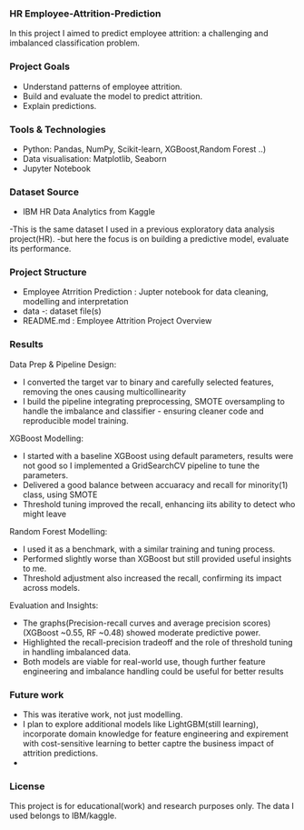 ### HR Employee-Attrition-Prediction 
In this project I aimed to predict employee attrition: a challenging and imbalanced classification problem. 

### Project Goals
- Understand patterns of employee attrition.
- Build and evaluate the model to predict attrition.
- Explain predictions.

### Tools & Technologies
- Python: Pandas, NumPy, Scikit-learn, XGBoost,Random Forest ..)
- Data visualisation: Matplotlib, Seaborn
- Jupyter Notebook

### Dataset Source
- IBM HR Data Analytics from Kaggle


-This is the same dataset I used in  a previous exploratory  data analysis project(HR).
-but here the focus is on building a predictive model, evaluate its performance.

### Project Structure
- Employee Atrrition Prediction : Jupter notebook  for data cleaning, modelling and interpretation
- data -: dataset file(s)
- README.md : Employee Attrition Project Overview

### Results 
Data Prep  & Pipeline Design:
- I converted the target var to binary and carefully selected features, removing the ones causing multicollinearity
- I build the pipeline integrating preprocessing, SMOTE oversampling to handle the imbalance and classifier - ensuring cleaner code and reproducible model training.

XGBoost Modelling:
- I started with a baseline XGBoost using default parameters, results were not good so I implemented a GridSearchCV pipeline to tune the parameters.
- Delivered a good balance between accuaracy and recall for minority(1) class, using SMOTE
- Threshold tuning improved the recall, enhancing iits ability to detect who might leave

Random Forest Modelling:
- I used it  as a benchmark, with a similar training and tuning process.
- Performed slightly worse than XGBoost but still provided useful insights to me.
- Threshold adjustment also increased the recall, confirming its impact across models.

Evaluation and Insights:
- The graphs(Precision-recall curves and average precision scores) (XGBoost ~0.55, RF ~0.48) showed moderate predictive power.
- Highlighted the recall-precision tradeoff and the role of threshold tuning in handling imbalanced data.
- Both models are viable for real-world use, though further feature engineering and imbalance handling could be useful for better results

### Future work
- This was iterative work, not just modelling.
- I plan to explore additional models like LightGBM(still learning), incorporate domain knowledge for feature engineering and expirement with cost-sensitive learning to better captre the business impact of attrition predictions.
- 
### License
This project is for educational(work) and research purposes only. The data I used belongs to IBM/kaggle.


